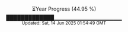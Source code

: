 <p align="center">
⏳Year Progress (44.95 %) <br>
█████████████▁▁▁▁▁▁▁▁▁▁▁▁▁▁▁▁▁ <br>
<sub>Updated: Sat, 14 Jun 2025 01:54:49 GMT</sub>
</p>

